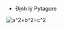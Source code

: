 - Định lý Pytagore
<img align="center" src="https://i.upmath.me/svg/a%5E2%2Bb%5E2%3Dc%5E2" alt="a^2+b^2=c^2" />
